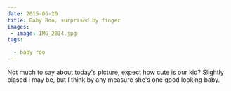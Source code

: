 ```yaml
---
date: 2015-06-20
title: Baby Roo, surprised by finger
images: 
 - image: IMG_2034.jpg
tags:

  - baby roo
---
```

Not much to say about today's picture, expect how cute is our kid? Slightly biased I may be, but I think by any measure she's one good looking baby.